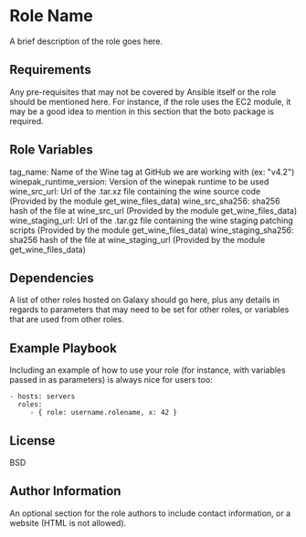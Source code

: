Role Name
=========

A brief description of the role goes here.

Requirements
------------

Any pre-requisites that may not be covered by Ansible itself or the role should be mentioned here. For instance, if the role uses the EC2 module, it may be a good idea to mention in this section that the boto package is required.

Role Variables
--------------

tag_name: Name of the Wine tag at GitHub we are working with (ex: "v4.2")
winepak_runtime_version: Version of the winepak runtime to be used
wine_src_url: Url of the .tar.xz file containing the wine source code (Provided by the module get_wine_files_data)
wine_src_sha256: sha256 hash of the file at wine_src_url (Provided by the module get_wine_files_data)
wine_staging_url: Url of the .tar.gz file containing the wine staging patching scripts (Provided by the module get_wine_files_data)
wine_staging_sha256: sha256 hash of the file at wine_staging_url (Provided by the module get_wine_files_data)



Dependencies
------------

A list of other roles hosted on Galaxy should go here, plus any details in regards to parameters that may need to be set for other roles, or variables that are used from other roles.

Example Playbook
----------------

Including an example of how to use your role (for instance, with variables passed in as parameters) is always nice for users too:

    - hosts: servers
      roles:
         - { role: username.rolename, x: 42 }

License
-------

BSD

Author Information
------------------

An optional section for the role authors to include contact information, or a website (HTML is not allowed).
